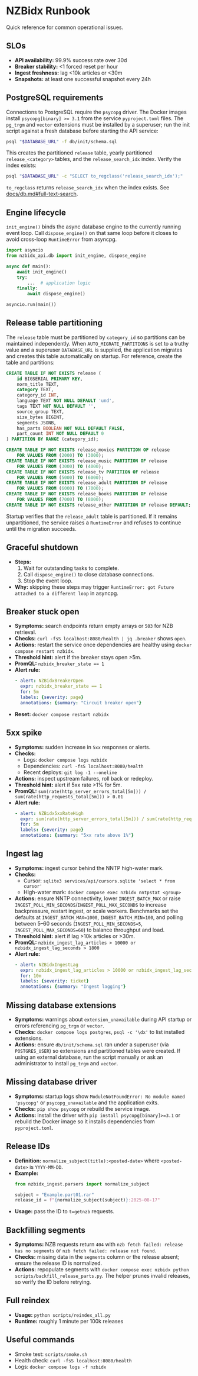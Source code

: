 # NZBidx Runbook

Quick reference for common operational issues.

## SLOs
- **API availability:** 99.9% success rate over 30d
- **Breaker stability:** <1 forced reset per hour
- **Ingest freshness:** lag <10k articles or <30m
- **Snapshots:** at least one successful snapshot every 24h

## PostgreSQL requirements
Connections to PostgreSQL require the `psycopg` driver. The Docker images
install `psycopg[binary] >= 3.1` from the service `pyproject.toml` files. The
`pg_trgm` and `vector` extensions must be installed by a superuser; run the init
script against a fresh database before starting the API service:

```bash
psql "$DATABASE_URL" -f db/init/schema.sql
```

This creates the partitioned `release` table, yearly partitioned
`release_<category>` tables, and the `release_search_idx` index. Verify the index exists:

```bash
psql "$DATABASE_URL" -c "SELECT to_regclass('release_search_idx');"
```

`to_regclass` returns `release_search_idx` when the index exists. See
[docs/db.md#full-text-search](docs/db.md#full-text-search).

## Engine lifecycle
`init_engine()` binds the async database engine to the currently running event loop.
Call `dispose_engine()` on that same loop before it closes to avoid cross-loop
`RuntimeError` from asyncpg.

```python
import asyncio
from nzbidx_api.db import init_engine, dispose_engine

async def main():
    await init_engine()
    try:
        ...  # application logic
    finally:
        await dispose_engine()

asyncio.run(main())
```

## Release table partitioning
The `release` table must be partitioned by `category_id` so partitions can be
maintained independently. When `AUTO_MIGRATE_PARTITIONS` is set to a truthy
value and a superuser `DATABASE_URL` is supplied, the application migrates and
creates this table automatically on startup. For reference, create the table and
partitions:

```sql
CREATE TABLE IF NOT EXISTS release (
    id BIGSERIAL PRIMARY KEY,
    norm_title TEXT,
    category TEXT,
    category_id INT,
    language TEXT NOT NULL DEFAULT 'und',
    tags TEXT NOT NULL DEFAULT '',
    source_group TEXT,
    size_bytes BIGINT,
    segments JSONB,
    has_parts BOOLEAN NOT NULL DEFAULT FALSE,
    part_count INT NOT NULL DEFAULT 0
) PARTITION BY RANGE (category_id);

CREATE TABLE IF NOT EXISTS release_movies PARTITION OF release
    FOR VALUES FROM (2000) TO (3000);
CREATE TABLE IF NOT EXISTS release_music PARTITION OF release
    FOR VALUES FROM (3000) TO (4000);
CREATE TABLE IF NOT EXISTS release_tv PARTITION OF release
    FOR VALUES FROM (5000) TO (6000);
CREATE TABLE IF NOT EXISTS release_adult PARTITION OF release
    FOR VALUES FROM (6000) TO (7000);
CREATE TABLE IF NOT EXISTS release_books PARTITION OF release
    FOR VALUES FROM (7000) TO (8000);
CREATE TABLE IF NOT EXISTS release_other PARTITION OF release DEFAULT;
```

Startup verifies that the `release_adult` table is partitioned. If it remains
unpartitioned, the service raises a `RuntimeError` and refuses to continue
until the migration succeeds.

## Graceful shutdown
- **Steps:**
  1. Wait for outstanding tasks to complete.
  2. Call `dispose_engine()` to close database connections.
  3. Stop the event loop.
- **Why:** skipping these steps may trigger `RuntimeError: got Future attached to a different loop` in asyncpg.

## Breaker stuck open
- **Symptoms:** search endpoints return empty arrays or `503` for NZB retrieval.
- **Checks:** `curl -fsS localhost:8080/health | jq .breaker` shows `open`.
- **Actions:** restart the service once dependencies are healthy using
  `docker compose restart nzbidx`.
- **Threshold hint:** alert if the breaker stays open >5m.
- **PromQL:** `nzbidx_breaker_state == 1`
- **Alert rule:**
  ```yaml
  - alert: NZBidxBreakerOpen
    expr: nzbidx_breaker_state == 1
    for: 5m
    labels: {severity: page}
    annotations: {summary: "Circuit breaker open"}
  ```
- **Reset:** `docker compose restart nzbidx`

## 5xx spike
- **Symptoms:** sudden increase in `5xx` responses or alerts.
- **Checks:**
  - Logs: `docker compose logs nzbidx`
  - Dependencies: `curl -fsS localhost:8080/health`
  - Recent deploys: `git log -1 --oneline`
- **Actions:** inspect upstream failures, roll back or redeploy.
- **Threshold hint:** alert if 5xx rate >1% for 5m.
- **PromQL:** `sum(rate(http_server_errors_total[5m])) / sum(rate(http_requests_total[5m])) > 0.01`
- **Alert rule:**
  ```yaml
  - alert: NZBidx5xxRateHigh
    expr: sum(rate(http_server_errors_total[5m])) / sum(rate(http_requests_total[5m])) > 0.01
    for: 5m
    labels: {severity: page}
    annotations: {summary: "5xx rate above 1%"}
  ```

## Ingest lag
- **Symptoms:** ingest cursor behind the NNTP high-water mark.
- **Checks:**
  - Cursor: `sqlite3 services/api/cursors.sqlite 'select * from cursor'`
  - High-water mark: `docker compose exec nzbidx nntpstat <group>`
- **Actions:** ensure NNTP connectivity, lower `INGEST_BATCH_MAX` or raise
  `INGEST_POLL_MIN_SECONDS`/`INGEST_POLL_MAX_SECONDS` to increase
  backpressure, restart ingest, or scale workers. Benchmarks set the
  defaults at `INGEST_BATCH_MAX=1000`, `INGEST_BATCH_MIN=100`, and polling
  between 5–60 seconds (`INGEST_POLL_MIN_SECONDS=5`,
  `INGEST_POLL_MAX_SECONDS=60`) to balance throughput and load.
- **Threshold hint:** alert if lag >10k articles or >30m.
- **PromQL:** `nzbidx_ingest_lag_articles > 10000 or nzbidx_ingest_lag_seconds > 1800`
- **Alert rule:**
  ```yaml
  - alert: NZBidxIngestLag
    expr: nzbidx_ingest_lag_articles > 10000 or nzbidx_ingest_lag_seconds > 1800
    for: 10m
    labels: {severity: ticket}
    annotations: {summary: "Ingest lagging"}
  ```


## Missing database extensions
- **Symptoms:** warnings about `extension_unavailable` during API startup or errors
  referencing `pg_trgm` or `vector`.
- **Checks:** `docker compose logs postgres`, `psql -c '\dx'` to list installed
  extensions.
- **Actions:** ensure `db/init/schema.sql` ran under a superuser (via
  `POSTGRES_USER`) so extensions and partitioned tables were created. If using
  an external database, run the script manually or ask an administrator to
  install `pg_trgm` and `vector`.

## Missing database driver
- **Symptoms:** startup logs show `ModuleNotFoundError: No module named 'psycopg'`
  or `psycopg_unavailable` and the application exits.
- **Checks:** `pip show psycopg` or rebuild the service image.
- **Actions:** install the driver with `pip install psycopg[binary]>=3.1` or
  rebuild the Docker image so it installs dependencies from `pyproject.toml`.

## Release IDs
- **Definition:** `normalize_subject(title):<posted-date>` where
  `<posted-date>` is `YYYY-MM-DD`.
- **Example:**
  ```python
  from nzbidx_ingest.parsers import normalize_subject

  subject = "Example.part01.rar"
  release_id = f"{normalize_subject(subject)}:2025-08-17"
  ```
- **Usage:** pass the ID to `t=getnzb` requests.

## Backfilling segments
- **Symptoms:** NZB requests return `404` with `nzb fetch failed: release has no segments` or `nzb fetch failed: release not found`.
- **Checks:** missing data in the `segments` column or the release absent; ensure the release ID is normalized.
- **Actions:** repopulate segments with `docker compose exec nzbidx python scripts/backfill_release_parts.py`. The helper prunes invalid releases, so verify the ID before retrying.


## Full reindex
- **Usage:** `python scripts/reindex_all.py`
- **Runtime:** roughly 1 minute per 100k releases

## Useful commands
- Smoke test: `scripts/smoke.sh`
- Health check: `curl -fsS localhost:8080/health`
- Logs: `docker compose logs -f nzbidx`
